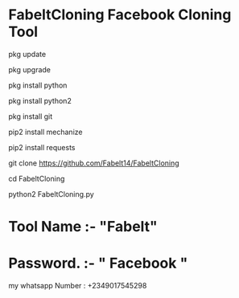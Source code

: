 # FabeltCloning Facebook Cloning Tool

pkg update

pkg upgrade

pkg install python

pkg install python2

pkg install git

pip2 install mechanize

pip2 install requests

git clone https://github.com/Fabelt14/FabeltCloning

cd FabeltCloning

python2 FabeltCloning.py

# Tool Name :-   "Fabelt"
# Password. :-   " Facebook "

my whatsapp Number : +2349017545298


